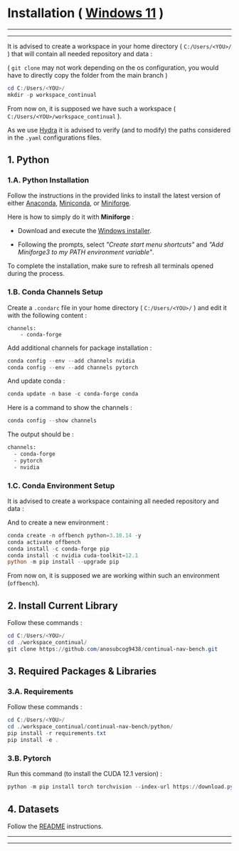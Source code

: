 # **Installation** ( [Windows 11](https://news.microsoft.com/fr-ca/2021/06/29/presentation-de-windows-11/) )

___
___

It is advised to create a workspace in your home directory ( `C:/Users/<YOU>/` ) that will contain all needed repository and data :

( `git clone` may not work depending on the os configuration, you would have to directly copy the folder from the main branch )

```powershell
cd C:/Users/<YOU>/
mkdir -p workspace_continual
```

From now on, it is supposed we have such a workspace ( `C:/Users/<YOU>/workspace_continual` ).

As we use [Hydra](https://hydra.cc/docs/intro/) it is advised to verify (and to modify) the paths considered in the `.yaml` configurations files.

## **1. Python**

### **1.A. Python Installation**

Follow the instructions in the provided links to install the latest version of either [Anaconda](https://docs.anaconda.com/free/anaconda/install/windows/), [Miniconda](https://docs.anaconda.com/free/miniconda/index.html), or [Miniforge](https://github.com/conda-forge/miniforge).

Here is how to simply do it with **Miniforge** :

- Download and execute the [Windows installer](https://github.com/conda-forge/miniforge/releases/latest/download/Miniforge3-Windows-x86_64.exe).

- Following the prompts, select *"Create start menu shortcuts"* and *"Add Miniforge3 to my PATH environment variable"*.

To complete the installation, make sure to refresh all terminals opened during the process.

### **1.B. Conda Channels Setup**

Create a `.condarc` file in your home directory ( `C:/Users/<YOU>/` ) and edit it with the following content :

```text
channels:
    - conda-forge
```

Add additional channels for package installation :

```powershell
conda config --env --add channels nvidia
conda config --env --add channels pytorch
```

And update conda :

```powershell
conda update -n base -c conda-forge conda
```

Here is a command to show the channels :

```powershell
conda config --show channels
```

The output should be :

```bash
channels:
  - conda-forge
  - pytorch
  - nvidia
```

### **1.C. Conda Environment Setup**

It is advised to create a workspace containing all needed repository and data :

And to create a new environment :

```powershell
conda create -n offbench python=3.10.14 -y
conda activate offbench
conda install -c conda-forge pip
conda install -c nvidia cuda-toolkit=12.1
python -m pip install --upgrade pip
```

From now on, it is supposed we are working within such an environment (`offbench`).

## **2. Install Current Library**

Follow these commands :

```powershell
cd C:/Users/<YOU>/
cd ./workspace_continual/
git clone https://github.com/anosubcog9438/continual-nav-bench.git
```

## **3. Required Packages & Libraries**

### **3.A. Requirements**

Follow these commands :

```powershell
cd C:/Users/<YOU>/
cd ./workspace_continual/continual-nav-bench/python/
pip install -r requirements.txt
pip install -e .
```

### **3.B. Pytorch**

Run this command (to install the CUDA 12.1 version) :

```powershell
python -m pip install torch torchvision --index-url https://download.pytorch.org/whl/cu121
```

## **4. Datasets**

Follow the [README](../README.md) instructions.

___
___
